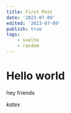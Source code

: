 ```yaml
---
title: First Post
date: '2023-07-09'
edited: '2023-07-09'
publish: true
tags:
    - svelte
    - random
---
```


# Hello world

hey friends

$katex$